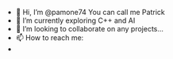 - 👋 Hi, I’m @pamone74 You can call me Patrick
- 🌱 I’m currently exploring C++ and AI
- 💞️ I’m looking to collaborate on any projects...
- 📫 How to reach me:
- 

<!---
pamone74/pamone74 is a ✨ special ✨ repository because its `README.md` (this file) appears on your GitHub profile.
You can click the Preview link to take a look at your changes.
--->
